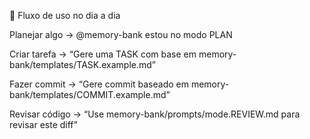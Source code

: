 🚀 Fluxo de uso no dia a dia

Planejar algo → @memory-bank estou no modo PLAN

Criar tarefa → “Gere uma TASK com base em memory-bank/templates/TASK.example.md”

Fazer commit → “Gere commit baseado em memory-bank/templates/COMMIT.example.md”

Revisar código → “Use memory-bank/prompts/mode.REVIEW.md para revisar este diff”